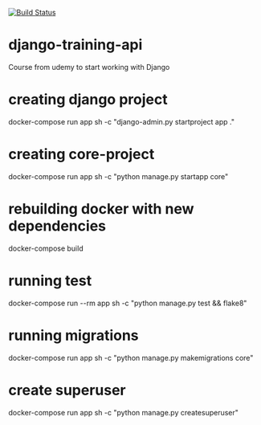 [![Build Status](https://travis-ci.com/alep007/django-training-api.svg?branch=master)](https://travis-ci.com/alep007/django-training-api)

# django-training-api
Course from udemy to start working with Django


# creating django project
docker-compose run app sh -c "django-admin.py startproject app ."

# creating core-project
docker-compose run app sh -c "python manage.py startapp core"

# rebuilding docker with new dependencies
docker-compose build

# running test 
docker-compose run --rm app sh -c "python manage.py test && flake8"

# running migrations
docker-compose run app sh -c "python manage.py makemigrations core"

# create superuser
docker-compose run app sh -c "python manage.py createsuperuser"


